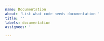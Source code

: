 ```yaml
---
name: Documentation
about: 'List what code needs documentation '
title: ''
labels: documentation
assignees: ''

---
```



